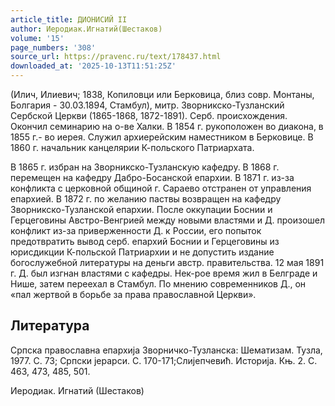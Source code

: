 ```yaml
---
article_title: ДИОНИСИЙ II
author: Иеродиак.Игнатий(Шестаков)
volume: '15'
page_numbers: '308'
source_url: https://pravenc.ru/text/178437.html
downloaded_at: '2025-10-13T11:51:25Z'
---
```


(Илич, Илиевич; 1838, Копиловци или Берковица, близ совр. Монтаны, Болгария - 30.03.1894, Стамбул), митр. Зворникско-Тузланский Сербской Церкви (1865-1868, 1872-1891). Серб. происхождения. Окончил семинарию на о-ве Халки. В 1854 г. рукоположен во диакона, в 1855 г.- во иерея. Служил архиерейским наместником в Берковице. В 1860 г. начальник канцелярии К-польского Патриархата.

В 1865 г. избран на Зворникско-Тузланскую кафедру. В 1868 г. перемещен на кафедру Дабро-Босанской епархии. В 1871 г. из-за конфликта с церковной общиной г. Сараево отстранен от управления епархией. В 1872 г. по желанию паствы возвращен на кафедру Зворникско-Тузланской епархии. После оккупации Боснии и Герцеговины Австро-Венгрией между новыми властями и Д. произошел конфликт из-за приверженности Д. к России, его попыток предотвратить вывод серб. епархий Боснии и Герцеговины из юрисдикции К-польской Патриархии и не допустить издание богослужебной литературы на деньги австр. правительства. 12 мая 1891 г. Д. был изгнан властями с кафедры. Нек-рое время жил в Белграде и Нише, затем переехал в Стамбул. По мнению современников Д., он «пал жертвой в борьбе за права православной Церкви».

## Литература

Српска православна епархиjа Зворничко-Тузланска: Шематизам. Тузла, 1977. С. 73; Српски jерарси. С. 170-171;Слиjепчевић. Историjа. Књ. 2. С. 463, 473, 485, 501.

Иеродиак.  Игнатий   (Шестаков)
